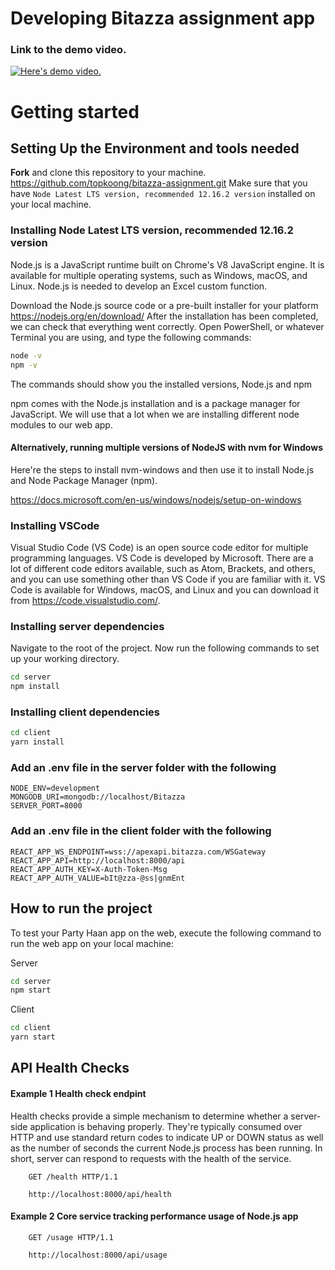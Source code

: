 # Developing Bitazza assignment app

### Link to the demo video.

[![Here's demo video.](https://img.youtube.com/vi/pIVnH6L-P30/0.jpg)](https://youtu.be/pIVnH6L-P30)

# Getting started

## Setting Up the Environment and tools needed

**Fork** and clone this repository to your machine. https://github.com/topkoong/bitazza-assignment.git
Make sure that you have `Node Latest LTS version, recommended 12.16.2 version` installed on your local machine.

### Installing Node Latest LTS version, recommended 12.16.2 version

Node.js is a JavaScript runtime built on Chrome's V8 JavaScript engine. It is available for multiple operating systems, such as Windows, macOS, and Linux. Node.js is needed to develop an Excel custom function.

Download the Node.js source code or a pre-built installer for your platform https://nodejs.org/en/download/
After the installation has been completed, we can check that everything went correctly. Open PowerShell, or whatever Terminal you are using, and type the following commands:

```bash
node -v
npm -v
```

The commands should show you the installed versions, Node.js and npm

npm comes with the Node.js installation and is a package manager for JavaScript. We will use that a lot when we are installing different node modules to our web app.

#### Alternatively, running multiple versions of NodeJS with nvm for Windows

Here're the steps to install nvm-windows and then use it to install Node.js and Node Package Manager (npm).

https://docs.microsoft.com/en-us/windows/nodejs/setup-on-windows

### Installing VSCode

Visual Studio Code (VS Code) is an open source code editor for multiple programming languages. VS Code is developed by Microsoft. There are a lot of different code editors available, such as Atom, Brackets, and others, and you can use something other than VS Code if you are familiar with it. VS Code is available for Windows, macOS, and Linux and you can download it from https://code.visualstudio.com/.

### Installing server dependencies

Navigate to the root of the project. Now run the following commands to set up your working directory.

```bash
cd server
npm install
```

### Installing client dependencies

```bash
cd client
yarn install
```

### Add an .env file in the server folder with the following

```
NODE_ENV=development
MONGODB_URI=mongodb://localhost/Bitazza
SERVER_PORT=8000
```

### Add an .env file in the client folder with the following

```
REACT_APP_WS_ENDPOINT=wss://apexapi.bitazza.com/WSGateway
REACT_APP_API=http://localhost:8000/api
REACT_APP_AUTH_KEY=X-Auth-Token-Msg
REACT_APP_AUTH_VALUE=bIt@zza-@ss|gnmEnt
```

## How to run the project

To test your Party Haan app on the web, execute the following command to run the web app on your local machine:

Server

```bash
cd server
npm start
```

Client

```bash
cd client
yarn start
```

## API Health Checks

#### Example 1 Health check endpint

Health checks provide a simple mechanism to determine whether a server-side application is behaving properly. They're typically consumed over HTTP and use standard return codes to indicate UP or DOWN status as well as the number of seconds the current Node.js process has been running. In short, server can respond to requests with the health of the service.

```
    GET /health HTTP/1.1

    http://localhost:8000/api/health
```

#### Example 2 Core service tracking performance usage of Node.js app

```
    GET /usage HTTP/1.1

    http://localhost:8000/api/usage
```
